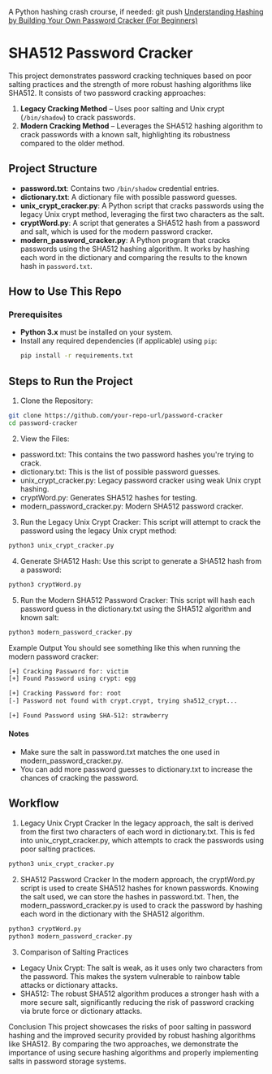 A Python hashing crash crourse, if needed:
git push
[Understanding Hashing by Building Your Own Password Cracker (For Beginners)](https://medium.com/@sassom2112/understanding-hashing-by-building-your-own-password-cracker-for-beginners-9f0591e1e98d)
# SHA512 Password Cracker

This project demonstrates password cracking techniques based on poor salting practices and the strength of more robust hashing algorithms like SHA512. It consists of two password cracking approaches:

1. **Legacy Cracking Method** – Uses poor salting and Unix crypt (`/bin/shadow`) to crack passwords.
2. **Modern Cracking Method** – Leverages the SHA512 hashing algorithm to crack passwords with a known salt, highlighting its robustness compared to the older method.

## Project Structure

- **password.txt**: Contains two `/bin/shadow` credential entries.
- **dictionary.txt**: A dictionary file with possible password guesses.
- **unix_crypt_cracker.py**: A Python script that cracks passwords using the legacy Unix crypt method, leveraging the first two characters as the salt.
- **cryptWord.py**: A script that generates a SHA512 hash from a password and salt, which is used for the modern password cracker.
- **modern_password_cracker.py**: A Python program that cracks passwords using the SHA512 hashing algorithm. It works by hashing each word in the dictionary and comparing the results to the known hash in `password.txt`.

## How to Use This Repo

### Prerequisites

- **Python 3.x** must be installed on your system.
- Install any required dependencies (if applicable) using `pip`:
  ```bash
  pip install -r requirements.txt
  ```

## Steps to Run the Project
1. Clone the Repository:

```bash
git clone https://github.com/your-repo-url/password-cracker
cd password-cracker
```
2. View the Files:

+ password.txt: This contains the two password hashes you're trying to crack.
+ dictionary.txt: This is the list of possible password guesses.
+ unix_crypt_cracker.py: Legacy password cracker using weak Unix crypt hashing.
+ cryptWord.py: Generates SHA512 hashes for testing.
+ modern_password_cracker.py: Modern SHA512 password cracker.

3. Run the Legacy Unix Crypt Cracker: This script will attempt to crack the password using the legacy Unix crypt method:

```bash
python3 unix_crypt_cracker.py
```

4. Generate SHA512 Hash: Use this script to generate a SHA512 hash from a password:

```bash
python3 cryptWord.py
```
5. Run the Modern SHA512 Password Cracker: This script will hash each password guess in the dictionary.txt using the SHA512 algorithm and known salt:

```bash
python3 modern_password_cracker.py
```

Example Output
You should see something like this when running the modern password cracker:

```bash
[+] Cracking Password for: victim
[+] Found Password using crypt: egg

[+] Cracking Password for: root
[-] Password not found with crypt.crypt, trying sha512_crypt...

[+] Found Password using SHA-512: strawberry
```

#### Notes
+ Make sure the salt in password.txt matches the one used in modern_password_cracker.py.
+ You can add more password guesses to dictionary.txt to increase the chances of cracking the password.

## Workflow
1. Legacy Unix Crypt Cracker
In the legacy approach, the salt is derived from the first two characters of each word in dictionary.txt. This is fed into unix_crypt_cracker.py, which attempts to crack the passwords using poor salting practices.

```bash
python3 unix_crypt_cracker.py
```

2. SHA512 Password Cracker
In the modern approach, the cryptWord.py script is used to create SHA512 hashes for known passwords. Knowing the salt used, we can store the hashes in password.txt. Then, the modern_password_cracker.py is used to crack the password by hashing each word in the dictionary with the SHA512 algorithm.

```bash
python3 cryptWord.py
python3 modern_password_cracker.py
```

3. Comparison of Salting Practices
+ Legacy Unix Crypt: The salt is weak, as it uses only two characters from the password. This makes the system vulnerable to rainbow table attacks or dictionary attacks.
+ SHA512: The robust SHA512 algorithm produces a stronger hash with a more secure salt, significantly reducing the risk of password cracking via brute force or dictionary attacks.

Conclusion
This project showcases the risks of poor salting in password hashing and the improved security provided by robust hashing algorithms like SHA512. By comparing the two approaches, we demonstrate the importance of using secure hashing algorithms and properly implementing salts in password storage systems.
